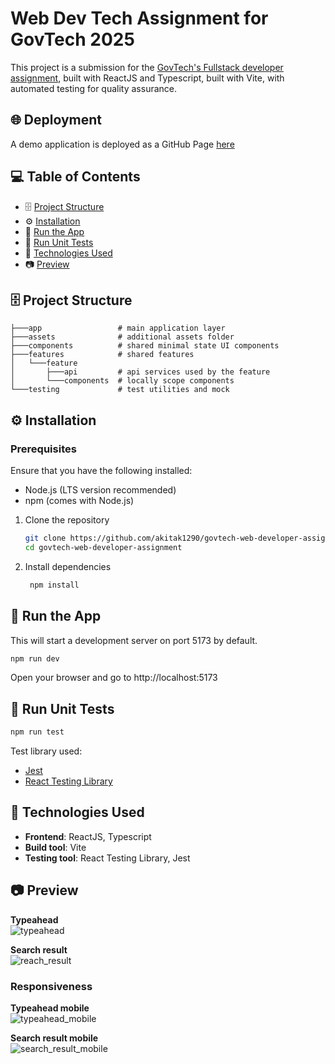 # Web Dev Tech Assignment for GovTech 2025

This project is a submission for the [GovTech's Fullstack developer assignment](https://gist.github.com/yuhong90/b5544baebde4bfe9fe2d12e8e5502cbf), built with ReactJS and Typescript, built with Vite, with automated testing for quality assurance.

## 🌐 Deployment
A demo application is deployed as a GitHub Page [here]()

## 💻 Table of Contents

- 🗄️ [Project Structure](#project-structure)
- ⚙️ [Installation](#installation)
- 🚄 [Run the App](#run-the-app)
- 🧪 [Run Unit Tests](#run-tests)
- 🧱 [Technologies Used](#technologies-used)
- 📷 [Preview](#preview)

## 🗄️ Project Structure
```
├───app                 # main application layer
├───assets              # additional assets folder
├───components          # shared minimal state UI components
├───features            # shared features
│   └───feature
│       ├───api         # api services used by the feature
│       └───components  # locally scope components
└───testing             # test utilities and mock
```

## ⚙️️ Installation

### Prerequisites
Ensure that you have the following installed:
- Node.js (LTS version recommended)
- npm (comes with Node.js)

1. Clone the repository

   ```bash
   git clone https://github.com/akitak1290/govtech-web-developer-assignment.git
   cd govtech-web-developer-assignment 
   ```

2. Install dependencies

   ```bash
    npm install
   ```

## 🚄 Run the App

This will start a development server on port 5173 by default.

   ```bash
   npm run dev
   ```
Open your browser and go to http://localhost:5173

## 🧪 Run Unit Tests

   ```bash
   npm run test
   ```
Test library used:
- [Jest](https://jestjs.io/)
- [React Testing Library](https://testing-library.com/)

## 🧱 Technologies Used
- **Frontend**: ReactJS, Typescript
- **Build tool**: Vite
- **Testing tool**: React Testing Library, Jest 

## 📷 Preview
**Typeahead**\
![typeahead](/docs/typeahead.png)

**Search result**\
![reach_result](/docs/search_result.png)

### Responsiveness

**Typeahead mobile**\
![typeahead_mobile](/docs/typeahead_mobile.png)

**Search result mobile**\
![search_result_mobile](/docs/search_result_mobile.png)